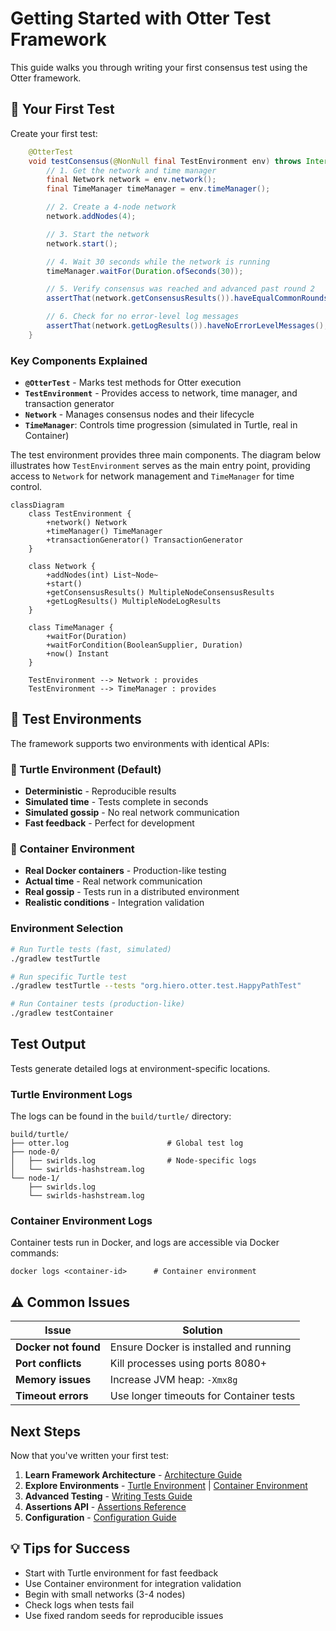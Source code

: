 # Getting Started with Otter Test Framework

This guide walks you through writing your first consensus test using the Otter framework.

## 🧪 Your First Test

Create your first test:

```java
    @OtterTest
    void testConsensus(@NonNull final TestEnvironment env) throws InterruptedException {
        // 1. Get the network and time manager
        final Network network = env.network();
        final TimeManager timeManager = env.timeManager();

        // 2. Create a 4-node network
        network.addNodes(4);

        // 3. Start the network
        network.start();

        // 4. Wait 30 seconds while the network is running
        timeManager.waitFor(Duration.ofSeconds(30));

        // 5. Verify consensus was reached and advanced past round 2
        assertThat(network.getConsensusResults()).haveEqualCommonRounds().haveAdvancedSinceRound(2);

        // 6. Check for no error-level log messages
        assertThat(network.getLogResults()).haveNoErrorLevelMessages();
    }
```

### Key Components Explained

- **`@OtterTest`** - Marks test methods for Otter execution
- **`TestEnvironment`** - Provides access to network, time manager, and transaction generator
- **`Network`** - Manages consensus nodes and their lifecycle
- **`TimeManager`**: Controls time progression (simulated in Turtle, real in Container)

The test environment provides three main components. The diagram below illustrates how `TestEnvironment` serves as the main entry point, providing access to `Network` for network management and `TimeManager` for time control.

```mermaid
classDiagram
    class TestEnvironment {
        +network() Network
        +timeManager() TimeManager
        +transactionGenerator() TransactionGenerator
    }

    class Network {
        +addNodes(int) List~Node~
        +start()
        +getConsensusResults() MultipleNodeConsensusResults
        +getLogResults() MultipleNodeLogResults
    }

    class TimeManager {
        +waitFor(Duration)
        +waitForCondition(BooleanSupplier, Duration)
        +now() Instant
    }

    TestEnvironment --> Network : provides
    TestEnvironment --> TimeManager : provides
```

## 🎯 Test Environments

The framework supports two environments with identical APIs:

### 🐢 Turtle Environment (Default)

- **Deterministic** - Reproducible results
- **Simulated time** - Tests complete in seconds
- **Simulated gossip** - No real network communication
- **Fast feedback** - Perfect for development

### 🐳 Container Environment

- **Real Docker containers** - Production-like testing
- **Actual time** - Real network communication
- **Real gossip** - Tests run in a distributed environment
- **Realistic conditions** - Integration validation

### Environment Selection

```bash
# Run Turtle tests (fast, simulated)
./gradlew testTurtle

# Run specific Turtle test
./gradlew testTurtle --tests "org.hiero.otter.test.HappyPathTest"

# Run Container tests (production-like)
./gradlew testContainer
```

## Test Output

Tests generate detailed logs at environment-specific locations.

### Turtle Environment Logs

The logs can be found in the `build/turtle/` directory:

```
build/turtle/
├── otter.log                      # Global test log
├── node-0/
│   ├── swirlds.log                # Node-specific logs
│   └── swirlds-hashstream.log
└── node-1/
    ├── swirlds.log
    └── swirlds-hashstream.log
```

### Container Environment Logs

Container tests run in Docker, and logs are accessible via Docker commands:

```
docker logs <container-id>      # Container environment
```

## ⚠️ Common Issues

|        Issue         |                Solution                 |
|----------------------|-----------------------------------------|
| **Docker not found** | Ensure Docker is installed and running  |
| **Port conflicts**   | Kill processes using ports 8080+        |
| **Memory issues**    | Increase JVM heap: `-Xmx8g`             |
| **Timeout errors**   | Use longer timeouts for Container tests |

## Next Steps

Now that you've written your first test:

1. **Learn Framework Architecture** - [Architecture Guide](architecture.md)
2. **Explore Environments** - [Turtle Environment](turtle-environment.md) | [Container Environment](container-environment.md)
3. **Advanced Testing** - [Writing Tests Guide](writing-tests.md)
4. **Assertions API** - [Assertions Reference](assertions-api.md)
5. **Configuration** - [Configuration Guide](configuration.md)

## 💡 Tips for Success

- Start with Turtle environment for fast feedback
- Use Container environment for integration validation
- Begin with small networks (3-4 nodes)
- Check logs when tests fail
- Use fixed random seeds for reproducible issues
